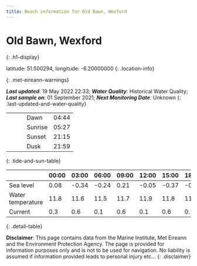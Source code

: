 ```yaml
---
title: Beach information for Old Bawn, Wexford
---
```

# Old Bawn, Wexford 
{: .h1-display}

latitude: 51.500294, longitude: -6.20000000
{: .location-info}


{: .met-eireann-warnings}

___Last updated___: 19 May 2022 22:33; ___Water Quality___: Historical Water Quality;
___Last sample on___: 01 September 2021; ___Next Monitoring Date___: Unknown
{: .last-updated-and-water-quality}

|   |   |   |   |   |
|---|---|---|---|---|
|   |   |   | Dawn  | 04:44 |
|   |   |   | Sunrise  | 05:27 |
|   |   |   | Sunset  | 21:15 |
|   |   |   | Dusk  | 21:59 |
{: .tide-and-sun-table}

<div></div>

| | 00:00 | 03:00 | 06:00 | 09:00 | 12:00 | 15:00 | 18:00 | 21:00 |
|---|---|---|---|---|---|---|---|---|
| Sea level | 0.08 | -0.34 | -0.24 | 0.21| -0.05 | -0.37 | -0.16 | 0.38 |
| Water temperature | 11.8 | 11.6 | 11.5 | 11.7 | 11.9 | 11.8 | 11.6 | 11.7 |
| Current | 0.3 | 0.6 | 0.1 | 0.6 | 0.1| 0.6 | 0.1 | 0.6 |
{: .detail-table}

__Disclaimer__: This page contains data from the Marine Institute,
Met Eireann and the Environment Protection Agency. The page is provided for
information purposes only and is not to be used for navigation. No liability
is assumed if information provided leads to personal injury etc...
{: .disclaimer}